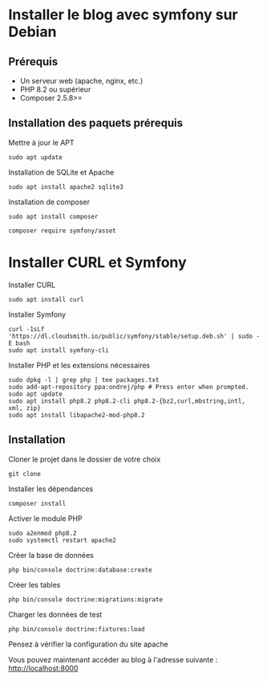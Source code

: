 <h1>Installer le blog avec symfony sur Debian</h1>

<h2>Prérequis</h2>

<ul>
<li>Un serveur web (apache, nginx, etc.)</li>
<li>PHP 8.2 ou supérieur</li>
<li>Composer 2.5.8>=</li>
</ul>

<h2>Installation des paquets prérequis</h2>

<p>Mettre à jour le APT</p>

<pre><code>sudo apt update
</code></pre>

<p>Installation de SQLite et Apache</p>

<pre><code>sudo apt install apache2 sqlite3
</code></pre>

<p>Installation de composer</p>

<pre><code>sudo apt install composer
</code></pre>

<pre><code>composer require symfony/asset
</code></pre>

<h1>Installer CURL et Symfony</h1>

<p>Installer CURL</p>

<pre><code>sudo apt install curl
</code></pre>

<p>Installer Symfony</p>

<pre><code>curl -1sLf 'https://dl.cloudsmith.io/public/symfony/stable/setup.deb.sh' | sudo -E bash
sudo apt install symfony-cli
</code></pre>

<p>Installer PHP et les extensions nécessaires</p>

<pre><code>sudo dpkg -l | grep php | tee packages.txt
sudo add-apt-repository ppa:ondrej/php # Press enter when prompted.
sudo apt update
sudo apt install php8.2 php8.2-cli php8.2-{bz2,curl,mbstring,intl, xml, zip}
sudo apt install libapache2-mod-php8.2
</code></pre>

<h2>Installation</h2>

<p>Cloner le projet dans le dossier de votre choix</p>

<pre><code>git clone
</code></pre>

<p>Installer les dépendances</p>

<pre><code>composer install
</code></pre>

<p>Activer le module PHP</p>

<pre><code>sudo a2enmod php8.2
sudo systemctl restart apache2
</code></pre>
<p>Créer la base de données</p>

<pre><code>php bin/console doctrine:database:create
</code></pre>

<p>Créer les tables</p>

<pre><code>php bin/console doctrine:migrations:migrate
</code></pre>

<p>Charger les données de test</p>

<pre><code>php bin/console doctrine:fixtures:load
</code></pre>



<span>Pensez à vérifier la configuration du site apache</span>

<p>Vous pouvez maintenant accéder au blog à l'adresse suivante : <a href="http://localhost:8000">http://localhost:8000</a></p>
